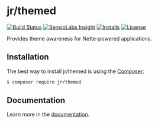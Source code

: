 # jr/themed

[![Build Status](https://travis-ci.org/rebendajirijr/themed.svg?branch=master)](https://travis-ci.org/rebendajirijr/themed)
[![SensioLabs Insight](https://img.shields.io/sensiolabs/i/f746be7c-cf6c-4bc1-9c44-f4bf7df3c2f9.svg)](https://insight.sensiolabs.com/projects/f746be7c-cf6c-4bc1-9c44-f4bf7df3c2f9)
[![Installs](https://img.shields.io/packagist/dt/jr/themed.svg)](https://packagist.org/packages/jr/themed)
[![License](https://img.shields.io/packagist/l/jr/themed.svg)](https://packagist.org/packages/jr/themed)

Provides theme awareness for Nette-powered applications.

## Installation

The best way to install jr/themed is using the [Composer](http://getcomposer.org/):

```sh
$ composer require jr/themed
```

## Documentation

Learn more in the [documentation](https://github.com/rebendajirijr/themed/blob/master/docs/en/index.md).
